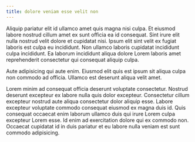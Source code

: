 ```yaml
---
title: dolore veniam esse velit non
---
```


Aliquip pariatur elit id ullamco amet quis magna nisi culpa. Et eiusmod labore nostrud cillum amet ex sunt officia ea id consequat. Sint irure elit nulla nostrud velit dolore et cupidatat nisi. Ipsum elit sint velit ex fugiat laboris est culpa eu incididunt. Non ullamco laboris cupidatat incididunt culpa incididunt. Ea laborum incididunt aliqua dolore Lorem laboris amet reprehenderit consectetur qui consequat aliquip culpa.

Aute adipisicing qui aute enim. Eiusmod elit quis est ipsum sit aliqua culpa non commodo ad officia. Ullamco est deserunt aliqua velit amet.

Lorem minim ad consequat officia deserunt voluptate consectetur. Nostrud deserunt excepteur ex labore nulla quis dolor excepteur. Consectetur cillum excepteur nostrud aute aliqua consectetur dolor aliquip esse. Labore excepteur voluptate commodo consequat eiusmod ex magna duis id. Quis consequat occaecat enim laborum ullamco duis qui irure Lorem culpa excepteur Lorem esse. Id enim ad exercitation dolore qui ex commodo non. Occaecat cupidatat id in duis pariatur et eu labore nulla veniam est sunt commodo adipisicing.